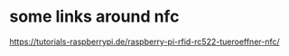 some links around nfc
=====================

https://tutorials-raspberrypi.de/raspberry-pi-rfid-rc522-tueroeffner-nfc/
